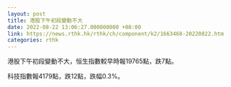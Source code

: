 ```yaml
---
layout: post
title: 港股下午初段變動不大
date: 2022-08-22 13:06:27.000000000 +08:00
link: https://news.rthk.hk/rthk/ch/component/k2/1663468-20220822.htm
categories: rthk
---
```


港股下午初段變動不大，恒生指數較早時報19765點，跌7點。

科技指數報4179點，跌12點，跌幅0.3%。
